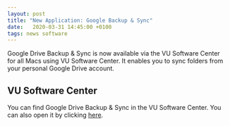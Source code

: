 ```yaml
---
layout: post
title: "New Application: Google Backup & Sync"
date:   2020-03-31 14:45:00 +0100
tags: news software
---
```

Google Drive Backup & Sync is now available via the VU Software Center for all Macs using VU Software Center. It enables you to sync folders from your personal Google Drive account.

## VU Software Center

You can find Google Drive Backup & Sync in the VU Software Center. You can also open it by clicking [here](munki://detail-BackupandSync).
